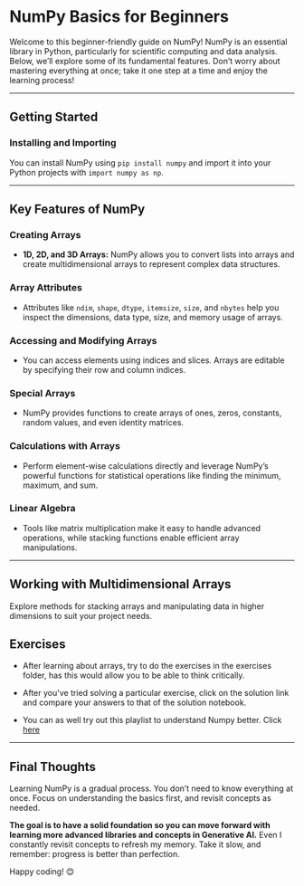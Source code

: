 # NumPy Basics for Beginners

Welcome to this beginner-friendly guide on NumPy! NumPy is an essential library in Python, particularly for scientific computing and data analysis. Below, we’ll explore some of its fundamental features. Don’t worry about mastering everything at once; take it one step at a time and enjoy the learning process!

---

## Getting Started

### Installing and Importing
You can install NumPy using `pip install numpy` and import it into your Python projects with `import numpy as np`.

---

## Key Features of NumPy

### Creating Arrays
- **1D, 2D, and 3D Arrays:** NumPy allows you to convert lists into arrays and create multidimensional arrays to represent complex data structures.

### Array Attributes
- Attributes like `ndim`, `shape`, `dtype`, `itemsize`, `size`, and `nbytes` help you inspect the dimensions, data type, size, and memory usage of arrays.

### Accessing and Modifying Arrays
- You can access elements using indices and slices. Arrays are editable by specifying their row and column indices.

### Special Arrays
- NumPy provides functions to create arrays of ones, zeros, constants, random values, and even identity matrices.

### Calculations with Arrays
- Perform element-wise calculations directly and leverage NumPy’s powerful functions for statistical operations like finding the minimum, maximum, and sum.

### Linear Algebra
- Tools like matrix multiplication make it easy to handle advanced operations, while stacking functions enable efficient array manipulations.

---

## Working with Multidimensional Arrays
Explore methods for stacking arrays and manipulating data in higher dimensions to suit your project needs.

## Exercises
- After learning about arrays, try to do the exercises in the exercises folder, has this would allow you to be able to think critically.
- After you've tried solving a particular exercise, click on the solution link and compare your answers to that of the solution notebook.

- You can as well try out this playlist to understand Numpy better. Click [here](https://youtu.be/QUT1VHiLmmI?si=1LmaJX6sToGA4Udb)
---

## Final Thoughts
Learning NumPy is a gradual process. You don’t need to know everything at once. Focus on understanding the basics first, and revisit concepts as needed.

**The goal is to have a solid foundation so you can move forward with learning more advanced libraries and concepts in Generative AI.** Even I constantly revisit concepts to refresh my memory. Take it slow, and remember: progress is better than perfection.

Happy coding! 😊

